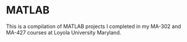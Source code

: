 # MATLAB
This is a compilation of MATLAB projects I completed in my MA-302 and MA-427 courses at Loyola University Maryland.
